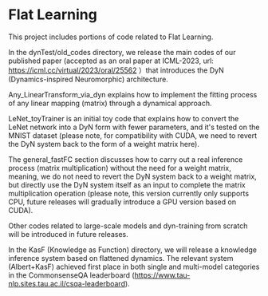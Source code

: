# Flat Learning
This project includes portions of code related to Flat Learning.

In the dynTest/old_codes directory, we release the main codes of our published paper (accepted as an oral paper at ICML-2023, url: https://icml.cc/virtual/2023/oral/25562 ）that introduces the DyN (Dynamics-inspired Neuromorphic) architecture. 

Any_LinearTransform_via_dyn explains how to implement the fitting process of any linear mapping (matrix) through a dynamical approach. 

LeNet_toyTrainer is an initial toy code that explains how to convert the LeNet network into a DyN form with fewer parameters, and it's tested on the MNIST dataset (please note, for compatibility with CUDA, we need to revert the DyN system back to the form of a weight matrix here). 

The general_fastFC section discusses how to carry out a real inference process (matrix multiplication) without the need for a weight matrix, meaning, we do not need to revert the DyN system back to a weight matrix, but directly use the DyN system itself as an input to complete the matrix multiplication operation (please note, this version currently only supports CPU, future releases will gradually introduce a GPU version based on CUDA).

Other codes related to large-scale models and dyn-training from scratch will be introduced in future releases.

In the KasF (Knowledge as Function) directory, we will release a knowledge inference system based on flattened dynamics. The relevant system (Albert+KasF) achieved first place in both single and multi-model categories in the CommonsenseQA leaderboard (https://www.tau-nlp.sites.tau.ac.il/csqa-leaderboard).
